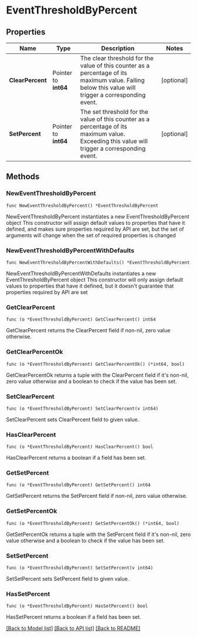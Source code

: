 # EventThresholdByPercent

## Properties

Name | Type | Description | Notes
------------ | ------------- | ------------- | -------------
**ClearPercent** | Pointer to **int64** | The clear threshold for the value of this counter as a percentage of its maximum value. Falling below this value will trigger a corresponding event. | [optional] 
**SetPercent** | Pointer to **int64** | The set threshold for the value of this counter as a percentage of its maximum value. Exceeding this value will trigger a corresponding event. | [optional] 

## Methods

### NewEventThresholdByPercent

`func NewEventThresholdByPercent() *EventThresholdByPercent`

NewEventThresholdByPercent instantiates a new EventThresholdByPercent object
This constructor will assign default values to properties that have it defined,
and makes sure properties required by API are set, but the set of arguments
will change when the set of required properties is changed

### NewEventThresholdByPercentWithDefaults

`func NewEventThresholdByPercentWithDefaults() *EventThresholdByPercent`

NewEventThresholdByPercentWithDefaults instantiates a new EventThresholdByPercent object
This constructor will only assign default values to properties that have it defined,
but it doesn't guarantee that properties required by API are set

### GetClearPercent

`func (o *EventThresholdByPercent) GetClearPercent() int64`

GetClearPercent returns the ClearPercent field if non-nil, zero value otherwise.

### GetClearPercentOk

`func (o *EventThresholdByPercent) GetClearPercentOk() (*int64, bool)`

GetClearPercentOk returns a tuple with the ClearPercent field if it's non-nil, zero value otherwise
and a boolean to check if the value has been set.

### SetClearPercent

`func (o *EventThresholdByPercent) SetClearPercent(v int64)`

SetClearPercent sets ClearPercent field to given value.

### HasClearPercent

`func (o *EventThresholdByPercent) HasClearPercent() bool`

HasClearPercent returns a boolean if a field has been set.

### GetSetPercent

`func (o *EventThresholdByPercent) GetSetPercent() int64`

GetSetPercent returns the SetPercent field if non-nil, zero value otherwise.

### GetSetPercentOk

`func (o *EventThresholdByPercent) GetSetPercentOk() (*int64, bool)`

GetSetPercentOk returns a tuple with the SetPercent field if it's non-nil, zero value otherwise
and a boolean to check if the value has been set.

### SetSetPercent

`func (o *EventThresholdByPercent) SetSetPercent(v int64)`

SetSetPercent sets SetPercent field to given value.

### HasSetPercent

`func (o *EventThresholdByPercent) HasSetPercent() bool`

HasSetPercent returns a boolean if a field has been set.


[[Back to Model list]](../README.md#documentation-for-models) [[Back to API list]](../README.md#documentation-for-api-endpoints) [[Back to README]](../README.md)


